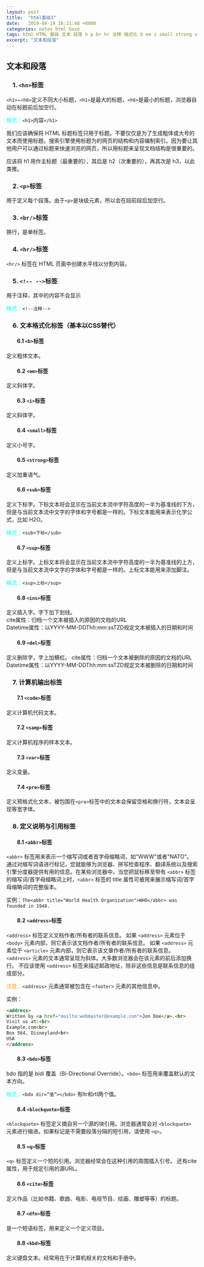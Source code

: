```yaml
---
layout: post
title:  "html基础3"
date:   2019-04-19 16:21:48 +0800
categories: notes html base
tags: html HTML 基础 文本 段落 h p br hr 注释 格式化 b em i small strong sub sup ins del code samp var pre abbr address bdo blockquote q cite dnf kbd 计算机 引用 说明
excerpt: "文本和段落"
---
```


## 文本和段落

### &emsp;1. `<hn>`标签

`<h1>`~`<h6>`定义不同大小标题，`<h1>`是最大的标题，`<h6>`是最小的标题，浏览器自动在标题前后加空行。

<span style="color:aqua">格式：</span>`<h1>`内容`</h1>`

我们应该确保将 HTML 标题标签只用于标题。不要仅仅是为了生成粗体或大号的文本而使用标题。搜索引擎使用标题为的网页的结构和内容编制索引。因为要让其他用户可以通过标题来快速浏览的网页，所以用标题来呈现文档结构是很重要的。  

应该将 h1 用作主标题（最重要的），其后是 h2（次重要的），再其次是 h3，以此类推。  

### &emsp;2. `<p>`标签

用于定义每个段落。由于`<p>`是块级元素，所以会在段前段后加空行。  

### &emsp;3. `<br/>`标签

换行，是单标签。

### &emsp;4. `<hr/>`标签

`<hr/>` 标签在 HTML 页面中创建水平线以分割内容。

### &emsp;5. `<!-- -->`标签

用于注释，其中的内容不会显示

<span style="color:aqua">格式：</span>`<!--注释-->`

### &emsp;6. 文本格式化标签（基本以CSS替代）

#### &emsp;&emsp;6.1 `<b>`标签

定义粗体文本。

#### &emsp;&emsp;6.2 `<em>`标签

定义斜体字。

#### &emsp;&emsp;6.3 `<i>`标签

定义斜体字。

#### &emsp;&emsp;6.4 `<small>`标签

定义小号字。

#### &emsp;&emsp;6.5 `<strong>`标签

定义加重语气。

#### &emsp;&emsp;6.6 `<sub>`标签

定义下标字。下标文本将会显示在当前文本流中字符高度的一半为基准线的下方，但是与当前文本流中文字的字体和字号都是一样的。下标文本能用来表示化学公式，比如 H2O。

<span style="color:aqua">格式：</span>`<sub>下标</sub>`

#### &emsp;&emsp;6.7 `<sup>`标签

定义上标字。上标文本将会显示在当前文本流中字符高度的一半为基准线的上方，但是与当前文本流中文字的字体和字号都是一样的。上标文本能用来添加脚注。

<span style="color:aqua">格式：</span>`<sup>上标</sup>`

#### &emsp;&emsp;6.8 `<ins>`标签

定义插入字。字下加下划线。  
cite属性：归档一个文本被插入的原因的文档的URL  
Datetime属性：以YYYY-MM-DDThh:mm:ssTZD规定文本被插入的日期和时间  

#### &emsp;&emsp;6.9 `<del>`标签

定义删除字，字上加横杠。
cite属性：归档一个文本被删除的原因的文档的URL
Datetime属性：以YYYY-MM-DDThh:mm:ssTZD规定文本被删除的日期和时间

### &emsp;7. 计算机输出标签

#### &emsp;&emsp;7.1 `<code>`标签

定义计算机代码文本。

#### &emsp;&emsp;7.2 `<samp>`标签

定义计算机程序的样本文本。

#### &emsp;&emsp;7.3 `<var>`标签

定义变量。

#### &emsp;&emsp;7.4 `<pre>`标签

定义预格式化文本，被包围在`<pre>`标签中的文本会保留空格和换行符，文本会呈现等宽字体。

### &emsp;8. 定义说明与引用标签

#### &emsp;&emsp;8.1 `<abbr>`标签

`<abbr>` 标签用来表示一个缩写词或者首字母缩略词，如"WWW"或者"NATO"。
通过对缩写词语进行标记，您就能够为浏览器、拼写检查程序、翻译系统以及搜索引擎分度器提供有用的信息。在某些浏览器中，当您把鼠标移至带有 `<abbr>` 标签的缩写词/首字母缩略词上时，`<abbr>` 标签的 title 属性可被用来展示缩写词/首字母缩略词的完整版本。  

实例：`The<abbr title="World Health Organization">WHO</abbr> was founded in 1948.`

#### &emsp;&emsp;8.2 `<address>`标签

`<address>` 标签定义文档作者/所有者的联系信息。
如果 `<address>` 元素位于 `<body>` 元素内部，则它表示该文档作者/所有者的联系信息。
如果 `<address>` 元素位于 `<article>` 元素内部，则它表示该文章作者/所有者的联系信息。
`<address>` 元素的文本通常呈现为斜体。大多数浏览器会在该元素的前后添加换行。
不应该使用 `<address>` 标签来描述邮政地址，除非这些信息是联系信息的组成部分。

<span style="color:orange">注意：</span>`<address>` 元素通常被包含在 `<footer>` 元素的其他信息中。

实例：

```html
<address>
Written by <a href="mailto:webmaster@example.com">Jon Doe</a>.<br> 
Visit us at:<br>
Example.com<br>
Box 564, Disneyland<br>
USA
</address>
```

#### &emsp;&emsp;8.3 `<bdo>`标签

bdo 指的是 bidi 覆盖（Bi-Directional Override）。`<bdo>` 标签用来覆盖默认的文本方向。

<span style="color:aqua">格式：</span>`<bdo dir=”值”></bdo>` 有ltr和rtl两个值。

#### &emsp;&emsp;8.4 `<blockquote>`标签

`<blockquote>` 标签定义摘自另一个源的块引用。浏览器通常会对 `<blockquote>` 元素进行缩进。如果标记是不需要段落分隔的短引用，请使用 `<q>`。

#### &emsp;&emsp;8.5 `<q>`标签

`<q>` 标签定义一个短的引用。浏览器经常会在这种引用的周围插入引号。
还有cite属性，用于规定引用的源URL。

#### &emsp;&emsp;8.6 `<cite>`标签

定义作品（比如书籍、歌曲、电影、电视节目、绘画、雕塑等等）的标题。

#### &emsp;&emsp;8.7 `<dfn>`标签

是一个短语标签，用来定义一个定义项目。

#### &emsp;&emsp;8.8 `<kbd>`标签

定义键盘文本。经常用在于计算机相关的文档和手册中。
